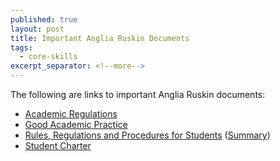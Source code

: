 ```yaml
---
published: true
layout: post
title: Important Anglia Ruskin Documents
tags:
  - core-skills
excerpt_separator: <!--more-->
---
```

The following are links to important Anglia Ruskin documents:

<ul>
<li><a href="http://web.anglia.ac.uk/anet/academic/public/academic_regs.pdf">Academic Regulations</a></li>
<li><a href="http://anglia.libguides.com/GAP">Good Academic Practice</a></li>
<li><a href="http://web.anglia.ac.uk/anet/staff/sec_clerk/RulesandRegs19thEditionJULY2016.pdf">Rules, Regulations and Procedures for Students</a> (<a href="http://web.anglia.ac.uk/anet/student_services/public/Rules-Regulations-V2.0-2015-WEB.pdf">Summary</a>)</li>
<li><a href="http://web.anglia.ac.uk/anet/student_services/public/student-charter.pdf">Student Charter</a></li>
    </ul>   
<!--more-->
  
